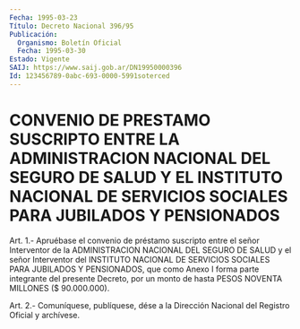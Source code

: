 ```yaml
---
Fecha: 1995-03-23
Título: Decreto Nacional 396/95
Publicación:
  Organismo: Boletín Oficial
  Fecha: 1995-03-30
Estado: Vigente
SAIJ: https://www.saij.gob.ar/DN19950000396
Id: 123456789-0abc-693-0000-5991soterced
---
```

# CONVENIO DE PRESTAMO SUSCRIPTO ENTRE LA ADMINISTRACION NACIONAL DEL SEGURO DE SALUD Y EL INSTITUTO NACIONAL DE SERVICIOS SOCIALES PARA JUBILADOS Y PENSIONADOS

<a id="1"></a>
Art.  1.- Apruébase el convenio de préstamo suscripto entre el señor Interventor  de  la  ADMINISTRACION  NACIONAL  DEL  SEGURO DE SALUD  y  el  señor Interventor del INSTITUTO NACIONAL DE SERVICIOS SOCIALES PARA JUBILADOS  Y  PENSIONADOS,  que  como  Anexo  I forma parte integrante del presente Decreto, por un monto de hasta  PESOS NOVENTA MILLONES ($ 90.000.000).

<a id="2"></a>
Art. 2.- Comuníquese, publíquese, dése a la Dirección Nacional del Registro Oficial y archívese.